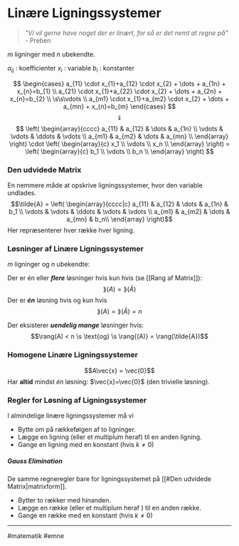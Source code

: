 # Linære Ligningssystemer
> *"Vi vil gerne have noget der er linært, for så er det nemt at regne på"*
> \- Preben

$m$ ligninger med $n$ ubekendte.

$a_{ij}$ : koefficienter
$x_{i}$ : variable
$b_{i}$ : konstanter

$$
\begin{cases} 
 a_{11} \cdot  x_{1}+a_{12} \cdot x_{2} + \dots + a_{1n} + x_{n}=b_{1}  \\
 a_{21} \cdot  x_{1}+a_{22} \cdot x_{2} + \dots + a_{2n} + x_{n}=b_{2}   \\
 \s\s\vdots \\
a_{m1} \cdot  x_{1}+a_{m2} \cdot x_{2} + \dots + a_{mn} + x_{n}=b_{m}  
\end{cases}
$$
$$\Downarrow$$
$$
\left(
\begin{array}{cccc}
 a_{11} & a_{12} & \dots  & a_{1n} \\
 \vdots  & \vdots  & \ddots  & \vdots  \\
 a_{m1} & a_{m2} & \dots  & a_{mn} \\
\end{array}
\right)
\cdot
\left(
\begin{array}{c}
 x_1 \\
 \vdots  \\
 x_n \\
\end{array}
\right) = 
\left(
\begin{array}{c}
 b_1 \\
 \vdots  \\
 b_n \\
\end{array}
\right)
$$

### Den udvidede Matrix
En nemmere måde at opskrive ligningssystemer, hvor den variable undlades.
$$\tilde{A} = \left(
\begin{array}{cccc|c}
 a_{11} & a_{12} & \dots  & a_{1n} & b_1 \\
 \vdots  & \vdots  & \ddots  & \vdots & \vdots  \\
 a_{m1} & a_{m2} & \dots  & a_{mn} & b_n\\
\end{array}
\right)$$
Her repræsenterer hver række hver ligning.


### Løsninger af Linære Ligningssystemer
$m$ ligninger og $n$ ubekendte: 

Der er én eller ***flere*** løsninger hvis kun hvis (se [[Rang af Matrix]]):
$$\rang(A) = \rang{(\tilde{A})}$$
Der er ***én*** løsning hvis og kun hvis
$$\rang(A)=\rang(\tilde{A})=n$$

Der eksisterer ***uendelig mange*** løsninger hvis:
$$\rang(A) < n \s \text{og} \s \rang{(A)} = \rang(\tilde{A})$$


### Homogene Linære Ligningssystemer

$$A\vec{x} = \vec{0}$$
Har **altid** mindst *én* løsning: $\vec{x}=\vec{0}$ (den trivielle løsning).

### Regler for Løsning af Ligningssystemer
I almindelige linære ligningssystemer må vi
- Bytte om på rækkefølgen af to ligninger.
- Lægge en ligning (eller et multiplum heraf) til en anden ligning.
- Gange en ligning med en konstant (hvis $k\neq 0$)

##### Gauss  Elimination
De samme regneregler bare for ligningssystemet på [[#Den udvidede Matrix|matrixform]].
- Bytter to rækker med hinanden.
- Lægge en række (eller et multiplum heraf ) til en anden række.
- Gange en række med en konstant (hvis $k\neq 0$)

---
#matematik #emne